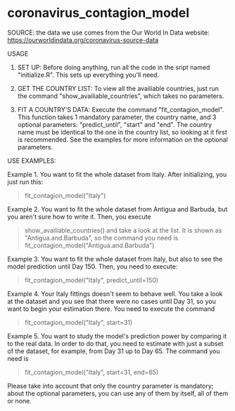 # coronavirus_contagion_model

SOURCE: the data we use comes from the Our World In Data website: https://ourworldindata.org/coronavirus-source-data

USAGE

1. SET UP:
Before doing anything, run all the code in the sript named "initialize.R". This sets up everything you'll need.

2. GET THE COUNTRY LIST:
To view all the availiable countries, just run the command "show_availiable_countries", which takes no parameters.

3. FIT A COUNTRY'S DATA:
Execute the command "fit_contagion_model". This function takes 1 mandatory parameter, the country name, and 3 optional parameters: "predict_until", "start" and "end". The country name must be identical to the one in the country list, so looking at it first is recommended. See the examples for more information on the optional parameters.



USE EXAMPLES:

Example 1. You want to fit the whole dataset from Italy. After initializing, you just run this:
>fit_contagion_model("Italy")

Example 2. You want to fit the whole dataset from Antigua and Barbuda, but you aren't sure how to write it. Then, you execute
>show_availiable_countries()
and take a look at the list. It is shown as "Antigua.and.Barbuda", so the command you need is
>fit_contagion_model("Antigua.and.Barbuda")

Example 3. You want to fit the whole dataset from Italy, but also to see the model prediction until Day 150. Then, you need to execute:
>fit_contagion_model("Italy", predict_until=150)

Example 4. Your Italy fittings doesn't seem to behave well. You take a look at the dataset and you see that there were no cases until Day 31, so you want to begin your estimation there. You need to execute the command
>fit_contagion_model("Italy", start=31)

Example 5. You want to study the model's prediction power by comparing it to the real data. In order to do that, you need to estimate with just a subset of the dataset, for example, from Day 31 up to Day 65. The command you need is
>fit_contagion_model("Italy", start=31, end=65)

Please take into account that only the country parameter is mandatory; about the optional parameters, you can use any of them by itself, all of them or none.
